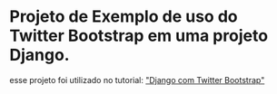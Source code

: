 <h1>Projeto de Exemplo de uso do Twitter Bootstrap em uma projeto Django.</h1>

esse projeto foi utilizado no tutorial: 
<a href="http://estudepy.wordpress.com/2013/07/15/django-com-twitter-bootstrap/">"Django com Twitter Bootstrap"</a>


